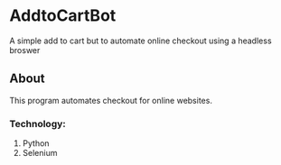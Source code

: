 # AddtoCartBot
A simple add to cart but to automate online checkout using a headless broswer

## About
This program automates checkout for online websites. 

### Technology:
1. Python
2. Selenium
